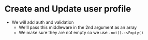 # Create and Update user profile
* We will add auth and validation
    - We'll pass this middleware in the 2nd argument as an array
    - We make sure they are not empty so we use `.not().isEmpty()`

